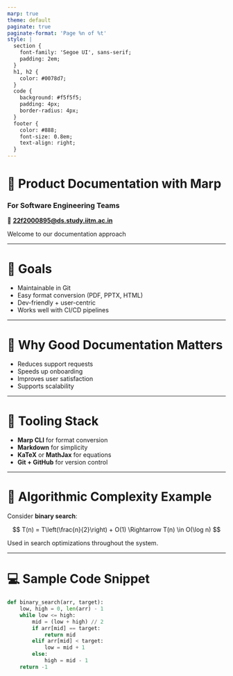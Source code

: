 ```yaml
---
marp: true
theme: default
paginate: true
paginate-format: 'Page %n of %t'
style: |
  section {
    font-family: 'Segoe UI', sans-serif;
    padding: 2em;
  }
  h1, h2 {
    color: #0078d7;
  }
  code {
    background: #f5f5f5;
    padding: 4px;
    border-radius: 4px;
  }
  footer {
    color: #888;
    font-size: 0.8em;
    text-align: right;
  }
---
```


<!-- _class: lead -->

# 📘 Product Documentation with Marp  
### For Software Engineering Teams  
📧 **22f2000895@ds.study.iitm.ac.in**

<footer>Welcome to our documentation approach</footer>

---

# 🎯 Goals

- Maintainable in Git
- Easy format conversion (PDF, PPTX, HTML)
- Dev-friendly + user-centric
- Works well with CI/CD pipelines

---

<!-- _backgroundImage: url('./assets/background.jpg') -->
<!-- _color: white -->

# 🚀 Why Good Documentation Matters

- Reduces support requests  
- Speeds up onboarding  
- Improves user satisfaction  
- Supports scalability

---

# 🔧 Tooling Stack

- **Marp CLI** for format conversion
- **Markdown** for simplicity
- **KaTeX** or **MathJax** for equations
- **Git + GitHub** for version control

---

# 🔢 Algorithmic Complexity Example

Consider **binary search**:

$$
T(n) = T\left(\frac{n}{2}\right) + O(1) \Rightarrow T(n) \in O(\log n)
$$

Used in search optimizations throughout the system.

---

# 💻 Sample Code Snippet

```python
def binary_search(arr, target):
    low, high = 0, len(arr) - 1
    while low <= high:
        mid = (low + high) // 2
        if arr[mid] == target:
            return mid
        elif arr[mid] < target:
            low = mid + 1
        else:
            high = mid - 1
    return -1
